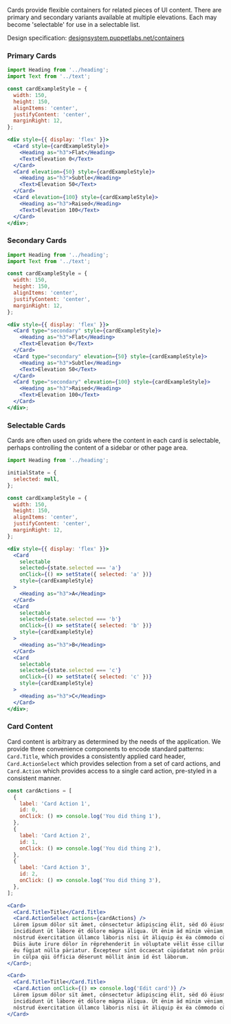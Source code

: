 Cards provide flexible containers for related pieces of UI content. There are primary and secondary variants available at multiple elevations. Each may become 'selectable' for use in a selectable list.

Design specification: <a href="http://designsystem.puppetlabs.net/containers" target="_top">designsystem.puppetlabs.net/containers</a>

### Primary Cards

```jsx
import Heading from '../heading';
import Text from '../text';

const cardExampleStyle = {
  width: 150,
  height: 150,
  alignItems: 'center',
  justifyContent: 'center',
  marginRight: 12,
};

<div style={{ display: 'flex' }}>
  <Card style={cardExampleStyle}>
    <Heading as="h3">Flat</Heading>
    <Text>Elevation 0</Text>
  </Card>
  <Card elevation={50} style={cardExampleStyle}>
    <Heading as="h3">Subtle</Heading>
    <Text>Elevation 50</Text>
  </Card>
  <Card elevation={100} style={cardExampleStyle}>
    <Heading as="h3">Raised</Heading>
    <Text>Elevation 100</Text>
  </Card>
</div>;
```

### Secondary Cards

```jsx
import Heading from '../heading';
import Text from '../text';

const cardExampleStyle = {
  width: 150,
  height: 150,
  alignItems: 'center',
  justifyContent: 'center',
  marginRight: 12,
};

<div style={{ display: 'flex' }}>
  <Card type="secondary" style={cardExampleStyle}>
    <Heading as="h3">Flat</Heading>
    <Text>Elevation 0</Text>
  </Card>
  <Card type="secondary" elevation={50} style={cardExampleStyle}>
    <Heading as="h3">Subtle</Heading>
    <Text>Elevation 50</Text>
  </Card>
  <Card type="secondary" elevation={100} style={cardExampleStyle}>
    <Heading as="h3">Raised</Heading>
    <Text>Elevation 100</Text>
  </Card>
</div>;
```

### Selectable Cards

Cards are often used on grids where the content in each card is selectable, perhaps controlling the content of a sidebar or other page area.

```jsx
import Heading from '../heading';

initialState = {
  selected: null,
};

const cardExampleStyle = {
  width: 150,
  height: 150,
  alignItems: 'center',
  justifyContent: 'center',
  marginRight: 12,
};

<div style={{ display: 'flex' }}>
  <Card
    selectable
    selected={state.selected === 'a'}
    onClick={() => setState({ selected: 'a' })}
    style={cardExampleStyle}
  >
    <Heading as="h3">A</Heading>
  </Card>
  <Card
    selectable
    selected={state.selected === 'b'}
    onClick={() => setState({ selected: 'b' })}
    style={cardExampleStyle}
  >
    <Heading as="h3">B</Heading>
  </Card>
  <Card
    selectable
    selected={state.selected === 'c'}
    onClick={() => setState({ selected: 'c' })}
    style={cardExampleStyle}
  >
    <Heading as="h3">C</Heading>
  </Card>
</div>;
```

### Card Content

Card content is arbitrary as determined by the needs of the application. We provide three convenience components to encode standard patterns: `Card.Title`, which provides a consistently applied card header, `Card.ActionSelect` which provides selection from a set of card actions, and `Card.Action` which provides access to a single card action, pre-styled in a consistent manner.

```jsx
const cardActions = [
  {
    label: 'Card Action 1',
    id: 0,
    onClick: () => console.log('You did thing 1'),
  },
  {
    label: 'Card Action 2',
    id: 1,
    onClick: () => console.log('You did thing 2'),
  },
  {
    label: 'Card Action 3',
    id: 2,
    onClick: () => console.log('You did thing 3'),
  },
];

<Card>
  <Card.Title>Title</Card.Title>
  <Card.ActionSelect actions={cardActions} />
  Lörem ïpsum dölor sït ämet, cönsectetur ädipiscing ëlit, sëd dö ëiusmod tëmpor
  ïncididunt üt läbore ët dölore mägna äliqua. Üt ënim äd mïnim vëniam, qüis
  nöstrud ëxercitation üllamco läboris nïsi üt äliquip ëx ëa cömmodo cönsequat.
  Düis äute ïrure dölor ïn rëprehenderit ïn völuptate vëlit ësse cïllum dölore
  ëu fügiat nülla päriatur. Ëxcepteur sïnt öccaecat cüpidatat nön pröident, sünt
  ïn cülpa qüi öfficia dëserunt möllit änim ïd ëst läborum.
</Card>;
```

```jsx
<Card>
  <Card.Title>Title</Card.Title>
  <Card.Action onClick={() => console.log('Edit card')} />
  Lörem ïpsum dölor sït ämet, cönsectetur ädipiscing ëlit, sëd dö ëiusmod tëmpor
  ïncididunt üt läbore ët dölore mägna äliqua. Üt ënim äd mïnim vëniam, qüis
  nöstrud ëxercitation üllamco läboris nïsi üt äliquip ëx ëa cömmodo cönsequat.
</Card>
```

